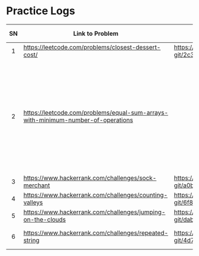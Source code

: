 # Practice Logs

|SN|Link to Problem|Solution / Approach|Completion Date|Comments|
|:--:|--|--|:--:|--|
|1|https://leetcode.com/problems/closest-dessert-cost/|https://gist.github.com/james-pb-git/2c3a1756285e0bf0678089836c060648|20210301||
|2|https://leetcode.com/problems/equal-sum-arrays-with-minimum-number-of-operations|||Greedy: decrease gap as much as possible while monitoring existing gap. Reduce gap step by step instead of seeking formula.
|3|https://www.hackerrank.com/challenges/sock-merchant|https://gist.github.com/james-pb-git/a0b241e705b76a056a70bd8730cf9a73|20210304|
|4|https://www.hackerrank.com/challenges/counting-valleys|https://gist.github.com/james-pb-git/6f88a1eb0aea154db9f3de5cd5ef70ce|20210304|
|5|https://www.hackerrank.com/challenges/jumping-on-the-clouds|https://gist.github.com/james-pb-git/dabd537749e1becea96a60f9ced4f8f1|20210308|
|6|https://www.hackerrank.com/challenges/repeated-string|https://gist.github.com/james-pb-git/4d70486c24c097bd0b86efa25994bbd0|20210308|Used IntStream API|
